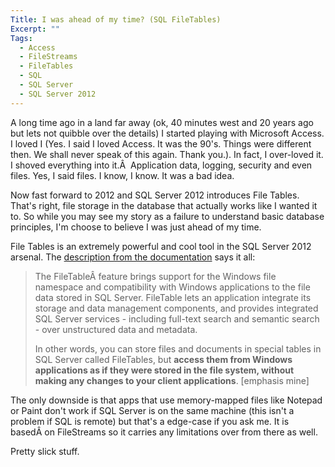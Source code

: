 ```yaml
---
Title: I was ahead of my time? (SQL FileTables)
Excerpt: ""
Tags:
  - Access
  - FileStreams
  - FileTables
  - SQL
  - SQL Server
  - SQL Server 2012
---
```

A long time ago in a land far away (ok, 40 minutes west and 20 years ago but lets not quibble over the details) I started playing with Microsoft Access. I loved I (Yes. I said I loved Access. It was the 90's. Things were different then. We shall never speak of this again. Thank you.). In fact, I over-loved it. I shoved everything into it.Â  Application data, logging, security and even files. Yes, I said files. I know, I know. It was a bad idea.

Now fast forward to 2012 and SQL Server 2012 introduces File Tables. That's right, file storage in the database that actually works like I wanted it to. So while you may see my story as a failure to understand basic database principles, I'm choose to believe I was just ahead of my time.

File Tables is an extremely powerful and cool tool in the SQL Server 2012 arsenal. The <a href="http://msdn.microsoft.com/en-us/library/ff929144(v=sql.110).aspx" target="_blank">description from the documentation</a> says it all:
<blockquote>The FileTableÂ feature brings support for the Windows file namespace and compatibility with Windows applications to the file data stored in SQL Server. FileTable lets an application integrate its storage and data management components, and provides integrated SQL Server services - including full-text search and semantic search - over unstructured data and metadata.

In other words, you can store files and documents in special tables in SQL Server called FileTables, but <strong>access them from Windows applications as if they were stored in the file system, without making any changes to your client applications</strong>. [emphasis mine]</blockquote>
The only downside is that apps that use memory-mapped files like Notepad or Paint don't work if SQL Server is on the same machine (this isn't a problem if SQL is remote) but that's a edge-case if you ask me. It is basedÂ on FileStreams so it carries any limitations over from there as well.

Pretty slick stuff.